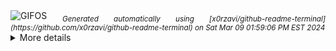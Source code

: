 <div align="justify">
<picture>
    <source media="(prefers-color-scheme: dark)" srcset="IMAGE_URL">
    <source media="(prefers-color-scheme: light)" srcset="IMAGE_URL">
    <img alt="GIFOS" src="IMAGE_URL">
</picture>
<sub><i>Generated automatically using [x0rzavi/github-readme-terminal](https://github.com/x0rzavi/github-readme-terminal) on Sat Mar 09 01:59:06 PM EST 2024</i></sub>

<details>
<summary>More details</summary>

</details>
</div>

<!--  -->
